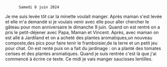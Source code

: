           Samedi 8 juin 2024
Je me suis levée tôt car la minette voulait manger.
Après maman s'est levée et elle m'a demandé si je voulais venir avec elle pour aller chercher le gâteau pour mon anniversaire le dimanche 9 juin.
Quand on est rentré on a pris le petit-déjener avec Papa, Maman et Vincent.
Après, avec maman on est allé à Jardiland et on a acheté des plantes aromatiques,un nouveau composte,des pics pour faire tenir le framboisier,de la terre et un petit jeu pour chat.
On est renté puis on a fait du jardinage : on a planté des tomates cerises et des plantes aromatiques.
Quand je suis rentrée c'est là que j'ai commencé à écrire ce texte.
Ce midi je vais manger saucisses lentilles.